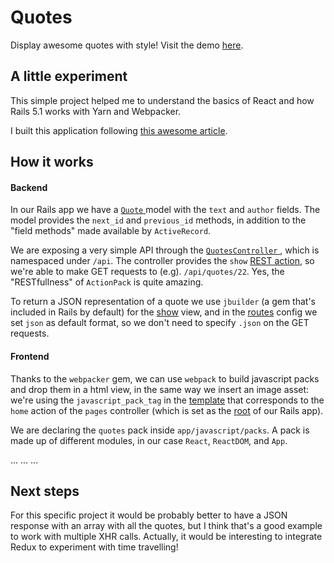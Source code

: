 # Quotes

Display awesome quotes with style! Visit the demo [here](http://quotes-on-rails.herokuapp.com).

## A little experiment

This simple project helped me to understand the basics of React and how Rails 5.1 works with Yarn and Webpacker.

I built this application following [this awesome article](https://x-team.com/blog/get-in-full-stack-shape-with-rails-5-1-webpacker-and-reactjs/).

## How it works

#### Backend

In our Rails app we have a [`Quote` ](https://github.com/sekmo/quotes/blob/master/app/models/quote.rb) model with the `text` and `author` fields. The model provides the `next_id` and `previous_id` methods, in addition to the "field methods" made available by `ActiveRecord`.

We are exposing a very simple API through the [`QuotesController` ](https://github.com/sekmo/quotes/blob/master/app/controllers/api/quotes_controller.rb), which is namespaced under `/api`. The controller provides the `show` [REST action](http://guides.rubyonrails.org/routing.html#crud-verbs-and-actions), so we're able to make GET requests to (e.g). `/api/quotes/22`. Yes, the "RESTfullness" of `ActionPack` is quite amazing.

To return a JSON representation of a quote we use `jbuilder` (a gem that's included in Rails by default) for the [show](https://github.com/sekmo/quotes/blob/master/app/views/api/quotes/show.json.jbuilder) view, and in the [routes](https://github.com/sekmo/quotes/blob/master/config/routes.rb#L3-L5) config we set `json` as default format, so we don't need to specify `.json` on the GET requests.

#### Frontend

Thanks to the `webpacker` gem, we can use `webpack` to build javascript packs and drop them in a html view, in the same way we insert an image asset: we're using the `javascript_pack_tag` in the [template](https://github.com/sekmo/quotes/blob/master/app/views/pages/home.html.erb#L2) that corresponds to the `home` action of the `pages` controller (which is set as the [root](https://github.com/sekmo/quotes/blob/master/config/routes.rb#L2) of our Rails app).

We are declaring the `quotes` pack inside `app/javascript/packs`. A pack is made up of different modules, in our case `React`, `ReactDOM`, and `App`.

...
...
...


## Next steps

For this specific project it would be probably better to have a JSON response with an array with all the quotes, but I think that's a good example to work with multiple XHR calls. Actually, it would be interesting to integrate Redux to experiment with time travelling!
